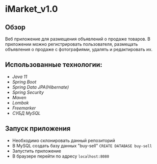 # iMarket_v1.0

## Обзор
Веб приложение для размещения объявлений о продаже товаров. В приложении можно регистрировать пользователя, размещать объявления о продаже с фотографиями, удалять и редактировать их. 

## Использованные технологии:
* *Java 11*
* *Spring Boot*
* *Spring Data JPA(Hibernate)*
* *Spring Security*
* *Maven*
* *Lombok*
* *Freemarker*
* *СУБД MySQL*

## Запуск приложения
* Необходимо склонировать данный репозиторий
* В MySQL создать базу данных "buy-sell" `CREATE DATABASE buy-sell`
* Запустить приложение
* В браузере перейти по адресу `localhost:8080`

